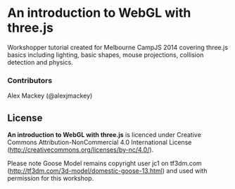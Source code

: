# An introduction to WebGL with three.js

Workshopper tutorial created for Melbourne CampJS 2014 covering three.js basics including lighting, basic shapes, mouse projections, collision detection and physics.

### Contributors

Alex Mackey (@alexjmackey)

## License

**An introduction to WebGL with three.js** is licenced under Creative Commons Attribution-NonCommercial 4.0 International License (http://creativecommons.org/licenses/by-nc/4.0/). 

Please note Goose Model remains copyright user jc1 on tf3dm.com (http://tf3dm.com/3d-model/domestic-goose-13.html) and used with permission for this workshop.